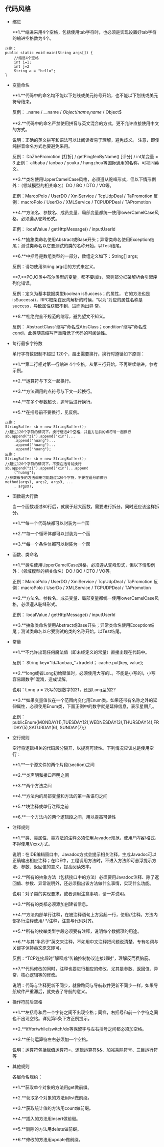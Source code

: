 ## 代码风格

- 缩进

    **1.**缩进采用4个空格，包括使用tab字符时，也必须是实现设置好tab字符的缩进空格数为4个。
```
正例：
public static void main(String args[]) {
	//缩进4个空格
	int i=1;
	int j=2
	String a = "hello";
}
```
- 变量命名

    **1.**代码中的命名均不能以下划线或美元符号开始，也不能以下划线或美元符号结束。

    反例： _name / __name / $Object / name_ / name$ / Object$

    **2.**代码中的命名严禁使用拼音与英文混合的方式，更不允许直接使用中文的方式。

    说明：正确的英文拼写和语法可以让阅读者易于理解，避免歧义。 注意，即使纯拼音命名方式也要避免采用。

    反例： DaZhePromotion [打折] / getPingfenByName()  [评分] / int某变量 = 3
    正例： alibaba / taobao / youku / hangzhou等国际通用的名称，可视同英文。

    **3.**类名使用UpperCamelCase风格，必须遵从驼峰形式，但以下情形例外：（领域模型的相关命名）DO / BO / DTO / VO等。

    正例：MarcoPolo / UserDO / XmlService / TcpUdpDeal /   TaPromotion
    反例：macroPolo / UserDo / XMLService / TCPUDPDeal /   TAPromotion

    **4.**方法名、参数名、成员变量、局部变量都统一使用lowerCamelCase风格，必须遵从驼峰形式。

    正例： localValue / getHttpMessage() /  inputUserId

    **5.**抽象类命名使用Abstract或Base开头；异常类命名使用Exception结尾；测试类命名以它要测试的类的名称开始，以Test结尾。

    **6.**中括号是数组类型的一部分，数组定义如下：String[] args;

    反例：请勿使用String  args[]的方式来定义。

    **7.**POJO类中布尔类型的变量，都不要加is，否则部分框架解析会引起序列化错误。

    反例：定义为基本数据类型boolean isSuccess；的属性，
    它的方法也是isSuccess()，RPC框架在反向解析的时候，“以为”对应的属性名称是success，导致属性获取不到，进而抛出异
常。

    **8.**杜绝完全不规范的缩写，避免望文不知义。

    反例： AbstractClass“缩写”命名成AbsClass；condition“缩写”命名成 condi，此类随意缩写严重降低了代码的可阅读性。

- 每行最多字符数

    单行字符数限制不超过 120个，超出需要换行，换行时遵循如下原则：

    **1.**第二行相对第一行缩进 4个空格，从第三行开始，不再继续缩进，参考示例。

    **2.**运算符与下文一起换行。

    **3.**方法调用的点符号与下文一起换行。

    **4.**在多个参数超长，逗号后进行换行。

    **5.**在括号前不要换行，见反例。
```
正例：
StringBuffer sb = new StringBuffer();
//超过120个字符的情况下，换行缩进4个空格，并且方法前的点符号一起换行
sb.append("zi").append("xin")...
	.append("huang")...
	.append("huang")...
	.append("huang");
反例：
StringBuffer sb = new StringBuffer();
//超过120个字符的情况下，不要在括号前换行
sb.append("zi").append("xin")...append
	("huang");
//参数很多的方法调用可能超过120个字符，不要在逗号前换行
method(args1, args2, args3, ...
	, argsX);
```
- 函数最大行数

	当一个函数超过80行后，就属于超大函数，需要进行拆分。同时还应该这样拆分。
	
    **1.**每一个代码块都可以封装为一个函	
	
	**2.**每一个循环体都可以封装为一个函
	
	**3.**每一个条件体都可以封装为一个函
	
- 函数、类命名

    **1.**类名使用UpperCamelCase风格，必须遵从驼峰形式，但以下情形例外：（领域模型的相关命名）DO / BO / DTO / VO等。

    正例：MarcoPolo / UserDO / XmlService / TcpUdpDeal /   TaPromotion
    反例：macroPolo / UserDo / XMLService / TCPUDPDeal /   TAPromotion

    **2.**方法名、参数名、成员变量、局部变量都统一使用lowerCamelCase风格，必须遵从驼峰形式。

    正例： localValue / getHttpMessage() /  inputUserId

    **3.**抽象类命名使用Abstract或Base开头；异常类命名使用Exception结尾；测试类命名以它要测试的类的名称开始，以Test结尾。

- 常量

    **1.**不允许出现任何魔法值（即未经定义的常量）直接出现在代码中。

    反例： String key="Id#taobao_"+tradeId；
    cache.put(key,  value);

    **2.**long或者Long初始赋值时，必须使用大写的L，不能是小写的l，小写容易跟数字1混淆，造成误解。

    说明：Long a = 2l;写的是数字的21，还是Long型的2?
 
    **3.**如果变量值仅在一个范围内变化用Enum类。如果还带有名称之外的延伸属性，必须使用Enum类，下面正例中的数字就是延伸信息，表示星期几。

    正例：publicEnum{MONDAY(1),TUESDAY(2),WEDNESDAY(3),THURSDAY(4),FRIDAY(5),SATURDAY(6), SUNDAY(7);}
- 空行规则

    空行将逻辑相关的代码段分隔开，以提高可读性。下列情况应该总是使用空行：
	
    **1.**一个源文件的两个片段(section)之间
	
    **2.**类声明和接口声明之间
	
    **3.**两个方法之间
	
    **4.**方法内的局部变量和方法的第一条语句之间
	
    **5.**块注释或单行注释之前
	
    **6.**一个方法内的两个逻辑段之间，用以提高可读性
- 注释规则

    **1.**类、类属性、类方法的注释必须使用Javadoc规范，使用/*内容/格式，不得使用//xxx方式。

    说明：在IDE编辑窗口中，Javadoc方式会提示相关注释，生成Javadoc可以正确输出相应注释；在IDE中，工程调用方法时，不进入方法即可悬浮提示方法、参数、返回值的意义，提高阅读效率。

    **2.**所有的抽象方法（包括接口中的方法）必须要用Javadoc注释、除了返回值、参数、异常说明外，还必须指出该方法做什么事情，实现什么功能。

    说明：对子类的实现要求，或者调用注意事项，请一并说明。

    **3.**所有的类都必须添加创建者信息。

    **4.**方法内部单行注释，在被注释语句上方另起一行，使用//注释。方法内部多行注释使用/ */注释，注意与代码对齐。

    **5.**所有的枚举类型字段必须要有注释，说明每个数据项的用途。

    **6.**与其“半吊子”英文来注释，不如用中文注释把问题说清楚。专有名词与关键字保持英文原文即可。

    反例：“TCP连接超时”解释成“传输控制协议连接超时”，理解反而费脑筋。

    **7.**代码修改的同时，注释也要进行相应的修改，尤其是参数、返回值、异常、核心逻辑等的修改。

    说明：代码与注释更新不同步，就像路网与导航软件更新不同步一样，如果导航软件严重滞后，就失去了导航的意义。

- 操作符前后空格

    **1.**左括号和后一个字符之间不出现空格；同样，右括号和前一个字符之间也不出现空格。详见第5条下方正例提示。

    **2.**if/for/while/switch/do等保留字与左右括号之间都必须加空格。

    **3.**任何运算符左右必须加一个空格。

    说明：运算符包括赋值运算符=、逻辑运算符&&、加减乘除符号、三目运行符等
- 其他规则
    
    各层命名规约：
	
    **1.**获取单个对象的方法用get做前缀。
	
    **2.**获取多个对象的方法用list做前缀。
	
    **3.**获取统计值的方法用count做前缀。
	
    **4.**插入的方法用insert做前缀。
	
    **5.**删除的方法用delete做前缀。
	
    **6.**修改的方法用update做前缀。


